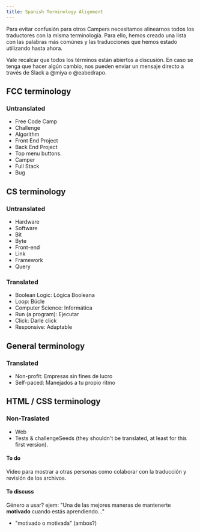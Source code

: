 ```yaml
---
title: Spanish Terminology Alignment
---
```

Para evitar confusión para otros Campers necesitamos alinearnos todos los traductores con la misma terminología. Para ello, hemos creado una lista con las palabras más comúnes y las traducciones que hemos estado utilizando hasta ahora.

Vale recalcar que todos los términos están abiertos a discusión. En caso se tenga que hacer algún cambio, nos pueden enviar un mensaje directo a través de Slack a <span class="mention">@miya</span> o <span class="mention">@eabedrapo</span>.

## FCC terminology

### Untranslated

*   Free Code Camp
*   Challenge
*   Algorithm
*   Front End Project
*   Back End Project
*   Top menu buttons.
*   Camper
*   Full Stack
*   Bug

## CS terminology

### Untranslated

*   Hardware
*   Software
*   Bit
*   Byte
*   Front-end
*   Link
*   Framework
*   Query

### Translated

*   Boolean Logic: Lógica Booleana
*   Loop: Búcle
*   Computer Science: Informática
*   Run (a program): Ejecutar
*   Click: Darle click
*   Responsive: Adaptable

## General terminology

### Translated

*   Non-profit: Empresas sin fines de lucro
*   Self-paced: Manejados a tu propio ritmo

## HTML / CSS terminology

### Non-Traslated

*   Web
*   Tests & challengeSeeds (they shouldn't be translated, at least for this first version).

#### To do

Video para mostrar a otras personas como colaborar con la traducción y revisión de los archivos.

#### To discuss

Género a usar? ejem: "Una de las mejores maneras de mantenerte **motivado** cuando estás aprendiendo..."

*   "motivado o motivada" (ambos?)